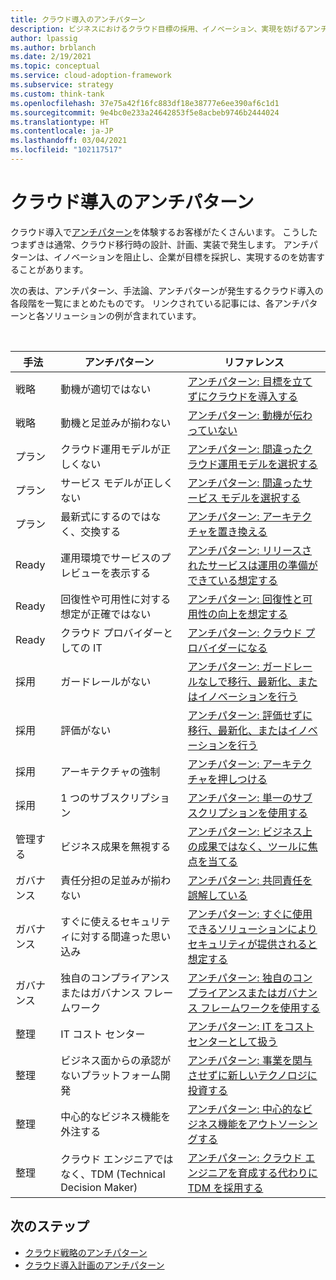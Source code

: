 ```yaml
---
title: クラウド導入のアンチパターン
description: ビジネスにおけるクラウド目標の採用、イノベーション、実現を妨げるアンチパターンについて説明します。 一般的なアンチパターンを克服することに関するリソースをご覧ください。
author: lpassig
ms.author: brblanch
ms.date: 2/19/2021
ms.topic: conceptual
ms.service: cloud-adoption-framework
ms.subservice: strategy
ms.custom: think-tank
ms.openlocfilehash: 37e75a42f16fc883df18e38777e6ee390af6c1d1
ms.sourcegitcommit: 9e4bc0e233a24642853f5e8acbeb9746b2444024
ms.translationtype: HT
ms.contentlocale: ja-JP
ms.lasthandoff: 03/04/2021
ms.locfileid: "102117517"
---
```

# <a name="cloud-adoption-antipatterns"></a>クラウド導入のアンチパターン

クラウド導入で[アンチパターン](../organize/fiefdoms-silos.md)を体験するお客様がたくさんいます。 こうしたつまずきは通常、クラウド移行時の設計、計画、実装で発生します。 アンチパターンは、イノベーションを阻止し、企業が目標を採択し、実現するのを妨害することがあります。

次の表は、アンチパターン、手法論、アンチパターンが発生するクラウド導入の各段階を一覧にまとめたものです。 リンクされている記事には、各アンチパターンと各ソリューションの例が含まれています。

<br>

| 手法 | アンチパターン | リファレンス |
| ------------- |-------------| -----|
| 戦略 | 動機が適切ではない | [アンチパターン: 目標を立てずにクラウドを導入する](./strategy-antipatterns.md#antipattern-adopt-the-cloud-without-establishing-goals) |
| 戦略 | 動機と足並みが揃わない | [アンチパターン: 動機が伝わっていない](./strategy-antipatterns.md#antipattern-fail-to-communicate-motivations) |
| プラン | クラウド運用モデルが正しくない | [アンチパターン: 間違ったクラウド運用モデルを選択する](./plan-antipatterns.md#antipattern-choose-the-wrong-cloud-operating-model) |
| プラン | サービス モデルが正しくない | [アンチパターン: 間違ったサービス モデルを選択する](./plan-antipatterns.md#antipattern-choose-the-wrong-service-model) |
| プラン | 最新式にするのではなく、交換する | [アンチパターン: アーキテクチャを置き換える](./plan-antipatterns.md#antipattern-replace-architecture) |
| Ready | 運用環境でサービスのプレビューを表示する | [アンチパターン: リリースされたサービスは運用の準備ができている想定する](./ready-antipatterns.md#antipattern-assume-released-services-are-ready-for-production) |
| Ready | 回復性や可用性に対する想定が正確ではない | [アンチパターン: 回復性と可用性の向上を想定する](./ready-antipatterns.md#antipattern-assume-increased-resiliency-and-availability) |
| Ready | クラウド プロバイダーとしての IT | [アンチパターン: クラウド プロバイダーになる](./ready-antipatterns.md#antipattern-become-a-cloud-provider) |
| 採用 | ガードレールがない | [アンチパターン: ガードレールなしで移行、最新化、またはイノベーションを行う](./migrate-antipatterns.md#antipattern-migrate-modernize-or-innovate-without-guardrails) |
| 採用 | 評価がない | [アンチパターン: 評価せずに移行、最新化、またはイノベーションを行う](./migrate-antipatterns.md#antipattern-migrate-modernize-or-innovate-without-an-assessment) |
| 採用 | アーキテクチャの強制 | [アンチパターン: アーキテクチャを押しつける](./migrate-antipatterns.md#antipattern-dictate-an-architecture) |
| 採用 | 1 つのサブスクリプション | [アンチパターン: 単一のサブスクリプションを使用する](./migrate-antipatterns.md#antipattern-use-a-single-subscription) |
| 管理する | ビジネス成果を無視する | [アンチパターン: ビジネス上の成果ではなく、ツールに焦点を当てる](./manage-antipatterns.md#antipattern-focus-on-tooling-not-business-outcomes) |
| ガバナンス | 責任分担の足並みが揃わない | [アンチパターン: 共同責任を誤解している](./govern-antipatterns.md#antipattern-misunderstand-shared-responsibilities) |
| ガバナンス | すぐに使えるセキュリティに対する間違った思い込み | [アンチパターン: すぐに使用できるソリューションによりセキュリティが提供されると想定する](./govern-antipatterns.md#antipattern-assume-out-of-the-box-solutions-provide-security) |
| ガバナンス | 独自のコンプライアンスまたはガバナンス フレームワーク | [アンチパターン: 独自のコンプライアンスまたはガバナンス フレームワークを使用する](./govern-antipatterns.md#antipattern-use-a-custom-compliance-or-governance-framework) |
| 整理 | IT コスト センター | [アンチパターン: IT をコスト センターとして扱う](./organize-antipatterns.md#antipattern-treat-it-as-a-cost-center) |
| 整理 | ビジネス面からの承認がないプラットフォーム開発 | [アンチパターン: 事業を関与させずに新しいテクノロジに投資する](./organize-antipatterns.md#antipattern-invest-in-new-technology-without-involving-the-business) |
| 整理 | 中心的なビジネス機能を外注する | [アンチパターン: 中心的なビジネス機能をアウトソーシングする](./organize-antipatterns.md#antipattern-outsource-core-business-functions) |
| 整理 | クラウド エンジニアではなく、TDM (Technical Decision Maker) | [アンチパターン: クラウド エンジニアを育成する代わりに TDM を採用する](./organize-antipatterns.md#antipattern-hire-tdms-instead-of-developing-cloud-engineers) |

## <a name="next-steps"></a>次のステップ

- [クラウド戦略のアンチパターン](./strategy-antipatterns.md)
- [クラウド導入計画のアンチパターン](./plan-antipatterns.md)